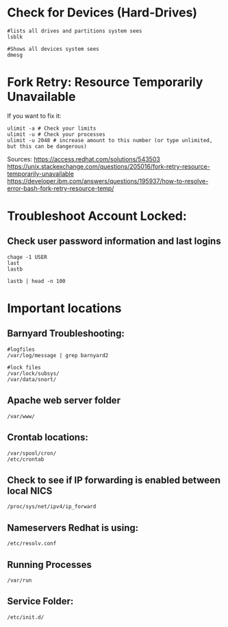 
# Check for Devices (Hard-Drives)
```
#lists all drives and partitions system sees
lsblk

#Shows all devices system sees
dmesg
```

# Fork Retry: Resource Temporarily Unavailable

If you want to fix it:

```
ulimit -a # Check your limits
ulimit -u # Check your processes
ulimit -u 2048 # increase amount to this number (or type unlimited, but this can be dangerous) 
```

Sources:
https://access.redhat.com/solutions/543503
https://unix.stackexchange.com/questions/205016/fork-retry-resource-temporarily-unavailable
https://developer.ibm.com/answers/questions/195937/how-to-resolve-error-bash-fork-retry-resource-temp/


# Troubleshoot Account Locked:
## Check user password information and last logins
```
chage -1 USER
last
lastb

lastb | head -n 100
```

# Important locations

## Barnyard Troubleshooting:
```
#logfiles
/var/log/message | grep barnyard2

#lock files
/var/lock/subsys/
/var/data/snort/
```

## Apache web server folder
```
/var/www/
```

## Crontab locations:
```
/var/spool/cron/
/etc/crontab
```
## Check to see if IP forwarding is enabled between local NICS
```
/proc/sys/net/ipv4/ip_forward
```

## Nameservers Redhat is using:
```
/etc/resolv.conf

```

## Running Processes
```
/var/run
```

## Service Folder:
```
/etc/init.d/
```
